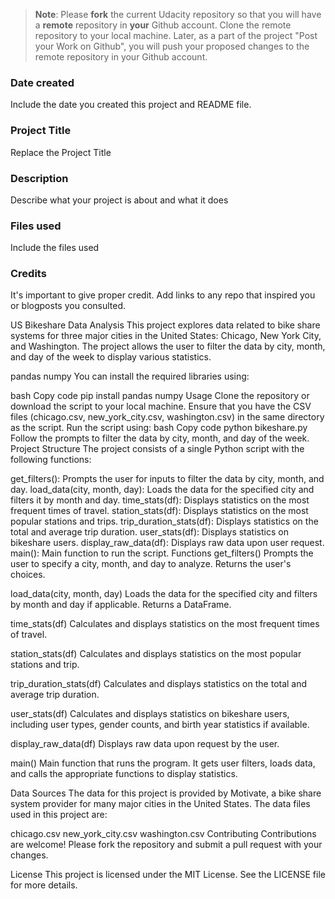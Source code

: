 >**Note**: Please **fork** the current Udacity repository so that you will have a **remote** repository in **your** Github account. Clone the remote repository to your local machine. Later, as a part of the project "Post your Work on Github", you will push your proposed changes to the remote repository in your Github account.

### Date created
Include the date you created this project and README file.

### Project Title
Replace the Project Title

### Description
Describe what your project is about and what it does

### Files used
Include the files used

### Credits
It's important to give proper credit. Add links to any repo that inspired you or blogposts you consulted.

US Bikeshare Data Analysis
This project explores data related to bike share systems for three major cities in the United States: Chicago, New York City, and Washington. The project allows the user to filter the data by city, month, and day of the week to display various statistics.


pandas
numpy
You can install the required libraries using:

bash
Copy code
pip install pandas numpy
Usage
Clone the repository or download the script to your local machine.
Ensure that you have the CSV files (chicago.csv, new_york_city.csv, washington.csv) in the same directory as the script.
Run the script using:
bash
Copy code
python bikeshare.py
Follow the prompts to filter the data by city, month, and day of the week.
Project Structure
The project consists of a single Python script with the following functions:

get_filters(): Prompts the user for inputs to filter the data by city, month, and day.
load_data(city, month, day): Loads the data for the specified city and filters it by month and day.
time_stats(df): Displays statistics on the most frequent times of travel.
station_stats(df): Displays statistics on the most popular stations and trips.
trip_duration_stats(df): Displays statistics on the total and average trip duration.
user_stats(df): Displays statistics on bikeshare users.
display_raw_data(df): Displays raw data upon user request.
main(): Main function to run the script.
Functions
get_filters()
Prompts the user to specify a city, month, and day to analyze. Returns the user's choices.

load_data(city, month, day)
Loads the data for the specified city and filters by month and day if applicable. Returns a DataFrame.

time_stats(df)
Calculates and displays statistics on the most frequent times of travel.

station_stats(df)
Calculates and displays statistics on the most popular stations and trip.

trip_duration_stats(df)
Calculates and displays statistics on the total and average trip duration.

user_stats(df)
Calculates and displays statistics on bikeshare users, including user types, gender counts, and birth year statistics if available.

display_raw_data(df)
Displays raw data upon request by the user.

main()
Main function that runs the program. It gets user filters, loads data, and calls the appropriate functions to display statistics.

Data Sources
The data for this project is provided by Motivate, a bike share system provider for many major cities in the United States. The data files used in this project are:

chicago.csv
new_york_city.csv
washington.csv
Contributing
Contributions are welcome! Please fork the repository and submit a pull request with your changes.

License
This project is licensed under the MIT License. See the LICENSE file for more details.